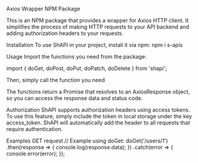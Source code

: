 Axios Wrapper NPM Package

This is an NPM package that provides a wrapper for Axios HTTP client.
It simplifies the process of making HTTP requests to your API backend and adding authorization headers to your requests.



Installation
To use ShAPI in your project, install it via npm:
npm i s-apis

Usage
Import the functions you need from the package:

import { doGet, doPost, doPut, doPatch, doDelete } from 'shapi';

Then, simply call the function you need

The functions return a Promise that resolves to an AxiosResponse object, so you can access the response data and status code.

Authorization
ShAPI supports authorization headers using access tokens. To use this feature, simply include the token in local storage under the key access_token. ShAPI will automatically add the header to all requests that require authentication.

Examples
GET request
// Example using doGet:
doGet('/users/1')
  .then(response => {
    console.log(response.data);
  })
  .catch(error => {
    console.error(error);
  });
